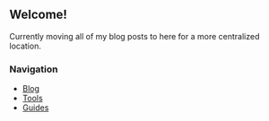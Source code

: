 ## Welcome!

Currently moving all of my blog posts to here for a more centralized location.

### Navigation
- [Blog](Blog/posts.md)
- [Tools](url)
- [Guides](url)
